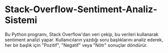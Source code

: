 # Stack-Overflow-Sentiment-Analiz-Sistemi
 Bu Python programı, Stack Overflow'dan veri çekip, bu verileri kullanarak sentiment analizi yapar. Kullanıcıların yazdığı soru başlıklarını analiz ederek, her bir başlık için "Pozitif", "Negatif" veya "Nötr" sonuçlar döndürür.
